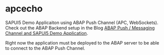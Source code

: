 # apcecho

SAPUI5 Demo Applicaiton using ABAP Push Channel (APC, WebSockets). Check out the ABAP Backend setup in the Blog [ABAP Push / Messaging Channel and SAPUI5 Demo Application](https://community.sap.com/t5/application-development-and-automation-blog-posts/abap-push-messaging-channel-and-sapui5-demo-application/ba-p/13160973).

Right now the application must be deployed to the ABAP server to be able to connect to the ABAP Push Channel.
